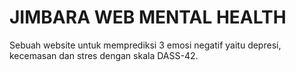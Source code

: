# JIMBARA WEB MENTAL HEALTH

Sebuah website untuk memprediksi 3 emosi negatif yaitu depresi, kecemasan dan stres dengan skala DASS-42.
